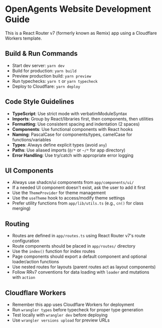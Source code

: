 # OpenAgents Website Development Guide

This is a React Router v7 (formerly known as Remix) app using a Cloudflare Workers template.

## Build & Run Commands
- Start dev server: `yarn dev`
- Build for production: `yarn build`
- Preview production build: `yarn preview`
- Run typechecks: `yarn t` or `yarn typecheck`
- Deploy to Cloudflare: `yarn deploy`

## Code Style Guidelines
- **TypeScript**: Use strict mode with verbatimModuleSyntax
- **Imports**: Group by React/libraries first, then components, then utilities
- **Formatting**: Use consistent spacing and indentation (2 spaces)
- **Components**: Use functional components with React hooks
- **Naming**: PascalCase for components/types, camelCase for functions/variables
- **Types**: Always define explicit types (avoid `any`)
- **Paths**: Use aliased imports (`@/*` or `~/*` for app directory)
- **Error Handling**: Use try/catch with appropriate error logging

## UI Components
- Always use shadcn/ui components from `app/components/ui/`
- If a needed UI component doesn't exist, ask the user to add it first
- Use the `ThemeProvider` for theme management
- Use the `useTheme` hook to access/modify theme settings
- Prefer utility functions from `app/lib/utils.ts` (e.g., `cn()` for class merging)

## Routing
- Routes are defined in `app/routes.ts` using React Router v7's route configuration
- Route components should be placed in `app/routes/` directory
- Use the `index()` function for index routes
- Page components should export a default component and optional loader/action functions
- Use nested routes for layouts (parent routes act as layout components)
- Follow RRv7 conventions for data loading with `loader` and mutations with `action`

## Cloudflare Workers
- Remember this app uses Cloudflare Workers for deployment
- Run `wrangler types` before typecheck for proper type generation
- Test locally with `wrangler dev` before deploying
- Use `wrangler versions upload` for preview URLs